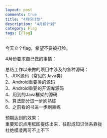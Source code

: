 ```yaml
---
layout: post
comments: true
title: "4月份计划"
description: "4月份计划"
category: Flag
tags: [Flag]
---
```


今天立个flag，希望不要被打脸。

4月份要求自己做的事情：

总结工作以来做的项目中涉及的各种源码：    
1、JDK源码（常见的Java类）    
2、Android重要类的源码    
3、Android重要的开源库源码    
4、用到的Java框架的源码    
5、算法部分进一步刷熟练    
6、之前看的书进一步刷熟练    

预期达到的效果：    
重要知识点用框图提炼出来，往形成知识体系靠拢    
杜绝模凌两可不上不下    
